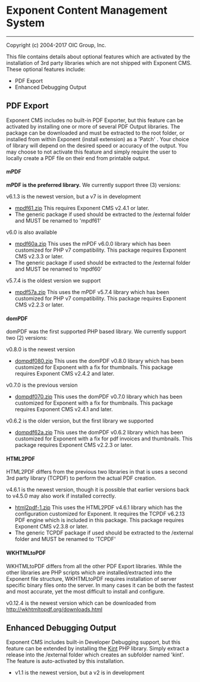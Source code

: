 # Exponent Content Management System

----------

Copyright (c) 2004-2017 OIC Group, Inc.

This file contains details about optional features which are activated
by the installation of 3rd party libraries which are not shipped with Exponent CMS.
These optional features include:

- PDF Export
- Enhanced Debugging Output

## PDF Export

Exponent CMS includes no built-in PDF Exporter, but this feature can be activated by
installing one or more of several PDF Output libraries. The package can be downloaded
and must be extracted to the root folder, or installed from within Exponent
(install extension) as a 'Patch' . Your choice of library will depend on the desired
speed or accuracy of the output. You may choose to not activate this feature and
simply require the user to locally create a PDF file on their end from printable output.

#### mPDF

**mPDF is the preferred library.** We currently support three (3) versions:

v6.1.3 is the newest version, but a v7 is in development
- [mpdf61.zip](https://sourceforge.net/projects/exponentcms/files/Add-ons/mpdf61.zip/download)
This requires Exponent CMS v2.4.1 or later.
- The generic package if used should be extracted to the /external folder and MUST be renamed to 'mpdf61'

v6.0 is also available
- [mpdf60a.zip](https://sourceforge.net/projects/exponentcms/files/Add-ons/mpdf60a.zip/download)
This uses the mPDF v6.0.0 library which has been customized for PHP v7 compatibility. This
package requires Exponent CMS v2.3.3 or later.
- The generic package if used should be extracted to the /external folder and MUST be renamed to 'mpdf60'

v5.7.4 is the oldest version we support
- [mpdf57a.zip](https://sourceforge.net/projects/exponentcms/files/Add-ons/mpdf57a.zip/download)
This uses the mPDF v5.7.4 library which has been customized for PHP v7 compatibility. This
package requires Exponent CMS v2.2.3 or later.

#### domPDF

domPDF was the first supported PHP based library. We currently support two (2) versions:

v0.8.0 is the newest version
- [dompdf080.zip](https://sourceforge.net/projects/exponentcms/files/Add-ons/dompdf080.zip/download)
This uses the domPDF v0.8.0 library which has been customized for Exponent with a fix for thumbnails.
This package requires Exponent CMS v2.4.2 and later.

v0.7.0 is the previous version
- [dompdf070.zip](https://sourceforge.net/projects/exponentcms/files/Add-ons/dompdf070.zip/download)
This uses the domPDF v0.7.0 library which has been customized for Exponent with a fix for thumbnails. 
This package requires Exponent CMS v2.4.1 and later.

v0.6.2 is the older version, but the first library we supported
- [dompdf62a.zip](https://sourceforge.net/projects/exponentcms/files/Add-ons/dompdf62a.zip/download)
This uses the domPDF v0.6.2 library which has been customized for Exponent with a fix for pdf
invoices and thumbnails. This package requires Exponent CMS v2.2.3 or later.

#### HTML2PDF

HTML2PDF differs from the previous two libraries in that is uses a second 3rd party
library (TCPDF) to perform the actual PDF creation.

v4.6.1 is the newest version, though it is possible that earlier versions back to v4.5.0
may also work if installed correctly.
- [html2pdf-1.zip](https://sourceforge.net/projects/exponentcms/files/Add-ons/html2pdf-1.zip/download)
This uses the HTML2PDF v4.6.1 library which has the configuration customized for Exponent. It requires
the TCPDF v6.2.13 PDF engine which is included in this package. This package requires
Exponent CMS v2.3.8 or later.
- The generic TCPDF package if used should be extracted to the /external folder and MUST be renamed to 'TCPDF'

#### WKHTMLtoPDF

WKHTMLtoPDF differs from all the other PDF Export libraries. While the other libraries
are PHP scripts which are installed/extracted into the Exponent file structure, WKHTMLtoPDF
requires installation of server specific binary files onto the server. In many cases
it can be both the fastest and most accurate, yet the most difficult to install and configure.

v0.12.4 is the newest version which can be downloaded from http://wkhtmltopdf.org/downloads.html

## Enhanced Debugging Output

Exponent CMS includes built-in Developer Debugging support, but this feature can be extended by
installing the [Kint](https://github.com/raveren/kint) PHP library. Simply extract a release into
the /external folder which creates an subfolder named 'kint'. The feature is auto-activated
by this installation.
- v1.1 is the newest version, but a v2 is in development
